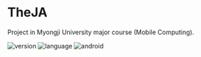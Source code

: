 TheJA
===
Project in Myongji University major course (Mobile Computing).

![version](https://img.shields.io/badge/Version-1.0.0-green.svg)
![language](https://img.shields.io/badge/Language-Java-Orange.svg)
![android](https://img.shields.io/badge/android-application-Blue.svg)
